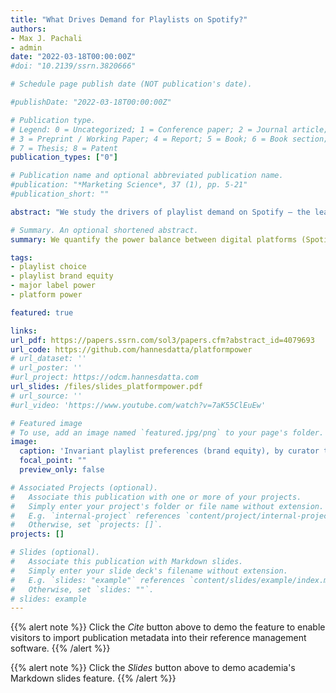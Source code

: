 ```yaml
---
title: "What Drives Demand for Playlists on Spotify?"
authors:
- Max J. Pachali
- admin
date: "2022-03-18T00:00:00Z"
#doi: "10.2139/ssrn.3820666"

# Schedule page publish date (NOT publication's date).

#publishDate: "2022-03-18T00:00:00Z"

# Publication type.
# Legend: 0 = Uncategorized; 1 = Conference paper; 2 = Journal article;
# 3 = Preprint / Working Paper; 4 = Report; 5 = Book; 6 = Book section;
# 7 = Thesis; 8 = Patent
publication_types: ["0"]

# Publication name and optional abbreviated publication name.
#publication: "*Marketing Science*, 37 (1), pp. 5-21"
#publication_short: ""

abstract: "We study the drivers of playlist demand on Spotify — the leading music streaming platform. Our analysis relies on a unique data set that combines daily listener data for about 12,000 popular playlists with data on how prominently these playlists are featured on the platform. We model how users choose playlists and decompose demand into three major drivers: (i) persistent, time-invariant user preferences for playlists, (ii) users' responsiveness to featured playlists, and (iii) the popularity of tracks on a playlist. First, our results show that users have strong, persistent tastes for playlists owned and curated by Spotify, underscoring how important Spotify's playlist brands are for attracting and retaining listeners. Second, users value prominently featured playlists, illustrating how Spotify can effectively guide consumer attention on its platform. Third, and compared to the first two drivers, users respond less strongly to the addition or removal of (popular) tracks on a playlist, pointing to a limited role of major-label content in attracting listeners. Using our demand estimates, we quantify the asymmetric revenue dependency between digital platforms and major record labels. We conclude with recommendations on how power asymmetries between digital platforms and their suppliers could be mitigated."

# Summary. An optional shortened abstract.
summary: We quantify the power balance between digital platforms (Spotify) and their suppliers (major music labels Sony, Warner, and Universal), using a structural demand model and data collected from Chartmetric.com.

tags:
- playlist choice
- playlist brand equity
- major label power
- platform power

featured: true

links:
url_pdf: https://papers.ssrn.com/sol3/papers.cfm?abstract_id=4079693
url_code: https://github.com/hannesdatta/platformpower
# url_dataset: ''
# url_poster: ''
#url_project: https://odcm.hannesdatta.com
url_slides: /files/slides_platformpower.pdf
# url_source: ''
#url_video: 'https://www.youtube.com/watch?v=7aK55ClEuEw'

# Featured image
# To use, add an image named `featured.jpg/png` to your page's folder.
image:
  caption: 'Invariant playlist preferences (brand equity), by curator type'
  focal_point: ""
  preview_only: false

# Associated Projects (optional).
#   Associate this publication with one or more of your projects.
#   Simply enter your project's folder or file name without extension.
#   E.g. `internal-project` references `content/project/internal-project/index.md`.
#   Otherwise, set `projects: []`.
projects: []

# Slides (optional).
#   Associate this publication with Markdown slides.
#   Simply enter your slide deck's filename without extension.
#   E.g. `slides: "example"` references `content/slides/example/index.md`.
#   Otherwise, set `slides: ""`.
# slides: example
---
```


{{% alert note %}}
Click the *Cite* button above to demo the feature to enable visitors to import publication metadata into their reference management software.
{{% /alert %}}

{{% alert note %}}
Click the *Slides* button above to demo academia's Markdown slides feature.
{{% /alert %}}

<!-- Supplementary notes can be added here, including [code and math](https://sourcethemes.com/academic/docs/writing-markdown-latex/). -->
